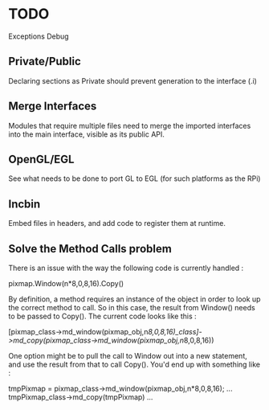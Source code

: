 TODO
====

Exceptions
Debug

Private/Public
--------------
Declaring sections as Private should prevent generation to the interface (.i)

Merge Interfaces
----------------
Modules that require multiple files need to merge the imported interfaces into the main interface, visible as its public API.

OpenGL/EGL
----------
See what needs to be done to port GL to EGL (for such platforms as the RPi)

Incbin
------
Embed files in headers, and add code to register them at runtime.

Solve the Method Calls problem
------------------------------
There is an issue with the way the following code is currently handled :

pixmap.Window(n*8,0,8,16).Copy()

By definition, a method requires an instance of the object in order to look up the correct method to call. So in this case, the result from Window() needs to be passed to Copy(). The current code looks like this :

[pixmap_class->md_window(pixmap_obj,n*8,0,8,16)_class]->md_copy(pixmap_class->md_window(pixmap_obj,n*8,0,8,16))

One option might be to pull the call to Window out into a new statement, and use the result from that to call Copy(). You'd end up with something like :

tmpPixmap = pixmap_class->md_window(pixmap_obj,n*8,0,8,16);
...
tmpPixmap_class->md_copy(tmpPixmap)
...
